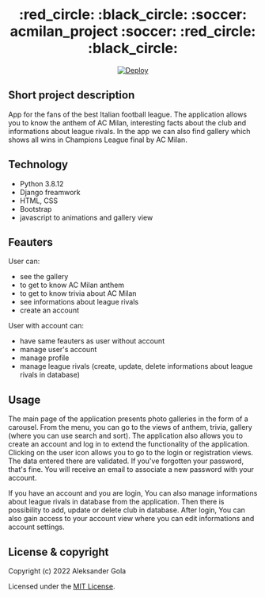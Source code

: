 <h1 align="center">
  :red_circle: :black_circle: :soccer: acmilan_project :soccer: :red_circle: :black_circle:
</h1>

<p align="center">
 <a href="https://rossoneri-app.herokuapp.com/">
  <img src="https://www.herokucdn.com/deploy/button.svg" alt="Deploy">
</a>
</p>

## Short project description

App for the fans of  the best Italian football league. The application allows you to know the anthem of AC Milan, interesting facts about the club and informations about league rivals. In the app we can also find gallery which shows all wins in Champions League final by AC Milan. 

## Technology

- Python 3.8.12
- Django freamwork
- HTML, CSS
- Bootstrap
- javascript to animations and gallery view

## Feauters

User can:
- see the gallery
- to get to know AC Milan anthem
- to get to know trivia about AC Milan
- see informations about league rivals
- create an account

User with account can:
- have same feauters as user without account
- manage user's account
- manage profile
- manage league rivals (create, update, delete informations about league rivals in database)

## Usage

The main page of the application presents photo galleries in the form of a carousel. From the menu, you can go to the views of anthem, trivia, gallery (where you can use search and sort). The application also allows you to create an account and log in to extend the functionality of the application. Clicking on the user icon allows you to go to the login or registration views. The data entered there are validated. If you've forgotten your password, that's fine. You will receive an email to associate a new password with your account.

If you have an account and you are login, You can also manage informations about league rivals in database from the application. Then there is possibility to add, update or delete club in database. After login, You can also gain access to your account view where you can edit informations and account settings.

## License & copyright

Copyright (c) 2022 Aleksander Gola

Licensed under the [MIT License](LICENSE).

